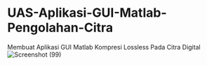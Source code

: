 # UAS-Aplikasi-GUI-Matlab-Pengolahan-Citra
Membuat Aplikasi GUI Matlab Kompresi Lossless Pada Citra Digital
![Screenshot (99)](https://user-images.githubusercontent.com/56881488/126519757-9da46561-c23b-4d07-8d2e-f0174940d1a1.png)
